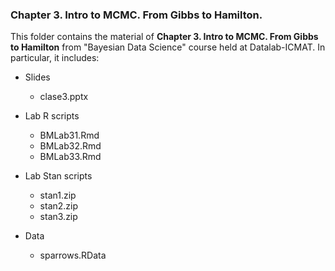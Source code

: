 ### Chapter 3. Intro to MCMC. From Gibbs to Hamilton.

This folder contains the material of **Chapter 3. Intro to MCMC. From Gibbs to Hamilton** from "Bayesian Data Science" course held at Datalab-ICMAT. In particular, it includes:

* Slides 
  * clase3.pptx
  
* Lab R scripts 
  * BMLab31.Rmd
  * BMLab32.Rmd
  * BMLab33.Rmd
 
* Lab Stan scripts
  * stan1.zip
  * stan2.zip
  * stan3.zip
  
* Data
  * sparrows.RData
